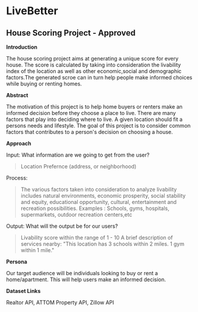 # LiveBetter


House Scoring Project - Approved
---------------------

**Introduction**

The house scoring project aims at generating a unique score for every house. The score is calculated by taking into consideration the livability index of the location as well as other economic,social and demographic factors.The generated scroe can in turn help people make informed choices while buying or renting homes.

**Abstract**

The motivation of this project is to help home buyers or renters make an informed decision before they choose a place to live. There are many factors that play into deciding where to live. A given location should fit a persons needs and lifestyle. The goal of this project is to consider common factors that contributes to a person's decision on choosing a house.

**Approach**

Input: What information are we going to get from the user? 
> Location Prefernce (address, or neighborhood)

Process:
> The various factors taken into consideration to analyze livability includes natural environments, economic prosperity, social stability and equity, educational opportunity, cultural, entertainment and recreation possibilities.
> Examples : Schools, gyms, hospitals, supermarkets, outdoor recreation centers,etc

Output: What will the output be for our users?
> Livability score within the range of 1 - 10 
> A brief description of services nearby: "This location has 3 schools within 2 miles. 1 gym within 1 mile."

**Persona**

Our target audience will be individuals looking to buy or rent a home/apartment. This will help users make an informed decision.

**Dataset Links**

Realtor API, ATTOM Property API, Zillow API



